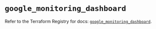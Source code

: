 # `google_monitoring_dashboard`

Refer to the Terraform Registry for docs: [`google_monitoring_dashboard`](https://registry.terraform.io/providers/hashicorp/google-beta/6.26.0/docs/resources/google_monitoring_dashboard).
